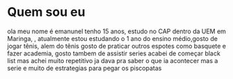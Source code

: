 # Quem sou eu
ola meu nome é emanunel tenho 15 anos, estudo no CAP dentro da UEM em Maringa, , atualmente estou estudando o 1 ano do ensino médio,gosto de jogar tênis, alem do tênis gosto de praticar outros espotes como basquete e fazer academia, gosto tambem de assistir series acabei de começar black list mas achei muito repetitivo ja dava pra saber o que ia acontecer mas a serie e muito de estrategias para pegar os piscopatas 
